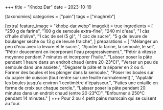 +++
title = "Khobz Dar"
date = 2023-10-19

[taxonomies]
categories = ["pain"]
tags = ["maghreb"]

[extra]
feature_image = "khobz-dar.webp"
imagekit = true
ingredients = [
  "250 g de farine",
  "100 g de semoule extra-fine",
  "240 ml d'eau",
  "1 càs d'huile d'olive",
  "1 càc de sel (5 g)",
  "1 càc de sucre",
  "5 g de levure de boulanger sèche ou 13 g de levure fraiche",
]
preparations = [
  "Mélanger un peu d'eau avec la levure et le sucre.",
  "Ajouter la farine, la semoule, le sel",
  "Pétrir doucement en incorporant l'eau progressivement.",
  "Pétrir à vitesse moyenne pendant 7 minutes et incorporer l'huile.",
  "Laisser poser la pâte pendant 1 heure dans un endroit chaud (entre 20-23°C)",
  "Verser un peu de semoule dans une assiete.",
  "Dégaser la pâte et la séparer en 2 ou 4. Former des boules et les plonger dans la semoule.",
  "Poser les boules sur du papier de cuisson (tout rentre sur une feuille normalement).",
  "Applatir les boules jusqu'a environ 1 centimètre d'épaisseur.",
  "Faites une entaille en forme de croix sur chaque cercle.",
  "Laisser poser la pâte pendant 20 minutes dans un endroit chaud (entre 20-23°C)",
  "Enfourner à 250°C pendant 14 minutes."
]
+++
Pour 2 ou 4 petit pains marocain qui se cuisent au four.

